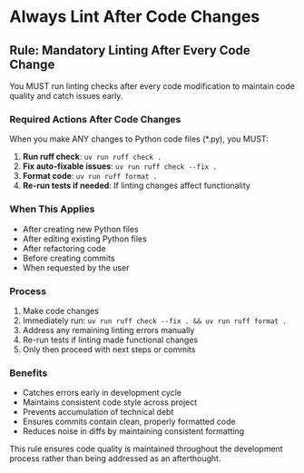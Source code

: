 # Always Lint After Code Changes

## Rule: Mandatory Linting After Every Code Change

You MUST run linting checks after every code modification to maintain code quality and catch issues early.

### Required Actions After Code Changes

When you make ANY changes to Python code files (*.py), you MUST:

1. **Run ruff check**: `uv run ruff check .`
2. **Fix auto-fixable issues**: `uv run ruff check --fix .` 
3. **Format code**: `uv run ruff format .`
4. **Re-run tests if needed**: If linting changes affect functionality

### When This Applies

- After creating new Python files
- After editing existing Python files
- After refactoring code
- Before creating commits
- When requested by the user

### Process

1. Make code changes
2. Immediately run: `uv run ruff check --fix . && uv run ruff format .`
3. Address any remaining linting errors manually
4. Re-run tests if linting made functional changes
5. Only then proceed with next steps or commits

### Benefits

- Catches errors early in development cycle
- Maintains consistent code style across project
- Prevents accumulation of technical debt
- Ensures commits contain clean, properly formatted code
- Reduces noise in diffs by maintaining consistent formatting

This rule ensures code quality is maintained throughout the development process rather than being addressed as an afterthought.